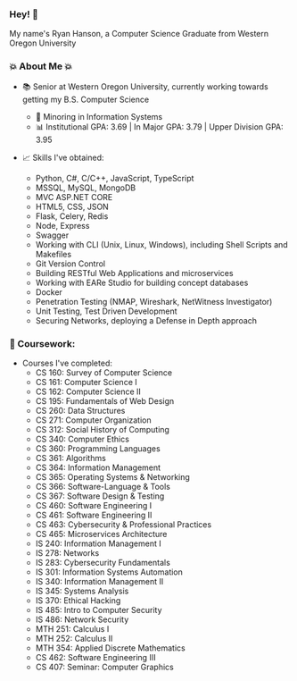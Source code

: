 ### Hey! 👋
My name's Ryan Hanson, a Computer Science Graduate from Western Oregon University

### 💥 About Me 💥
- 📚 Senior at Western Oregon University, currently working towards getting my B.S. Computer Science
    - 💾 Minoring in Information Systems
    - 📊 Institutional GPA: 3.69 | In Major GPA: 3.79 | Upper Division GPA: 3.95

- 📈 Skills I've obtained:
    - Python, C#, C/C++, JavaScript, TypeScript
    - MSSQL, MySQL, MongoDB
    - MVC ASP.NET CORE
    - HTML5, CSS, JSON
    - Flask, Celery, Redis
    - Node, Express
    - Swagger
    - Working with CLI (Unix, Linux, Windows), including Shell Scripts and Makefiles
    - Git Version Control
    - Building RESTful Web Applications and microservices
    - Working with EARe Studio for building concept databases
    - Docker
    - Penetration Testing (NMAP, Wireshark, NetWitness Investigator)
    - Unit Testing, Test Driven Development
    - Securing Networks, deploying a Defense in Depth approach

### 📝 Coursework:
- Courses I've completed:
    - CS 160: Survey of Computer Science
    - CS 161: Computer Science I
    - CS 162: Computer Science II
    - CS 195: Fundamentals of Web Design
    - CS 260: Data Structures
    - CS 271: Computer Organization
    - CS 312: Social History of Computing
    - CS 340: Computer Ethics
    - CS 360: Programming Languages
    - CS 361: Algorithms
    - CS 364: Information Management
    - CS 365: Operating Systems & Networking
    - CS 366: Software-Language & Tools
    - CS 367: Software Design & Testing
    - CS 460: Software Engineering I
    - CS 461: Software Engineering II
    - CS 463: Cybersecurity & Professional Practices
    - CS 465: Microservices Architecture
    - IS 240: Information Management I
    - IS 278: Networks
    - IS 283: Cybersecurity Fundamentals
    - IS 301: Information Systems Automation
    - IS 340: Information Management II
    - IS 345: Systems Analysis
    - IS 370: Ethical Hacking
    - IS 485: Intro to Computer Security
    - IS 486: Network Security
    - MTH 251: Calculus I
    - MTH 252: Calculus II
    - MTH 354: Applied Discrete Mathematics
    - CS 462: Software Engineering III
    - CS 407: Seminar: Computer Graphics
